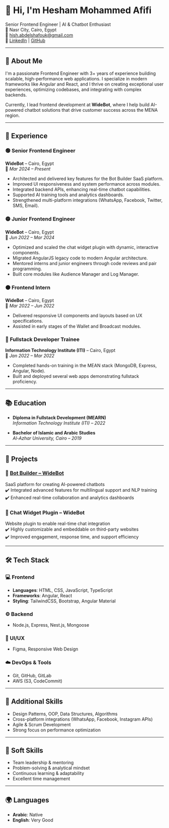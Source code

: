 # 👋 Hi, I'm Hesham Mohammed Afifi

Senior Frontend Engineer | AI & Chatbot Enthusiast  
📍 Nasr City, Cairo, Egypt  
📧 [hish.abdelshafouk@gmail.com](mailto:hish.abdelshafouk@gmail.com)  
🔗 [LinkedIn](https://linkedin.com/in/hisham-abd-elshafouk) | [GitHub](https://github.com/hisham-mhammed-afifi)

---

## 🚀 About Me

I'm a passionate Frontend Engineer with 3+ years of experience building scalable, high-performance web applications. I specialize in modern frameworks like Angular and React, and I thrive on creating exceptional user experiences, optimizing codebases, and integrating with complex backends.

Currently, I lead frontend development at **WideBot**, where I help build AI-powered chatbot solutions that drive customer success across the MENA region.

---

## 💼 Experience

### 🟢 **Senior Frontend Engineer**

**WideBot** – Cairo, Egypt  
📅 _Mar 2024 – Present_

- Architected and delivered key features for the Bot Builder SaaS platform.
- Improved UI responsiveness and system performance across modules.
- Integrated backend APIs, enhancing real-time chatbot capabilities.
- Supported AI training tools and analytics dashboards.
- Strengthened multi-platform integrations (WhatsApp, Facebook, Twitter, SMS, Email).

### 🟡 **Junior Frontend Engineer**

**WideBot** – Cairo, Egypt  
📅 _Jun 2022 – Mar 2024_

- Optimized and scaled the chat widget plugin with dynamic, interactive components.
- Migrated AngularJS legacy code to modern Angular architecture.
- Mentored interns and junior engineers through code reviews and pair programming.
- Built core modules like Audience Manager and Log Manager.

### 🟠 **Frontend Intern**

**WideBot** – Cairo, Egypt  
📅 _Mar 2022 – Jun 2022_

- Delivered responsive UI components and layouts based on UX specifications.
- Assisted in early stages of the Wallet and Broadcast modules.

### 🧪 **Fullstack Developer Trainee**

**Information Technology Institute (ITI)** – Cairo, Egypt  
📅 _Jan 2022 – Mar 2022_

- Completed hands-on training in the MEAN stack (MongoDB, Express, Angular, Node).
- Built and deployed several web apps demonstrating fullstack proficiency.

---

## 📚 Education

- **Diploma in Fullstack Development (MEARN)**  
  _Information Technology Institute (ITI) – 2022_

- **Bachelor of Islamic and Arabic Studies**  
  _Al-Azhar University, Cairo – 2019_

---

## 🧩 Projects

### 🧠 [Bot Builder – WideBot](https://widebot.io/)

SaaS platform for creating AI-powered chatbots  
✔️ Integrated advanced features for multilingual support and NLP training  
✔️ Enhanced real-time collaboration and analytics dashboards

### 💬 Chat Widget Plugin – WideBot

Website plugin to enable real-time chat integration  
✔️ Highly customizable and embeddable on third-party websites  
✔️ Improved engagement, response time, and support efficiency

---

## 🛠 Tech Stack

### 💻 Frontend

- **Languages**: HTML, CSS, JavaScript, TypeScript
- **Frameworks**: Angular, React
- **Styling**: TailwindCSS, Bootstrap, Angular Material

### ⚙️ Backend

- Node.js, Express, Nest.js, Mongoose

### 🎨 UI/UX

- Figma, Responsive Web Design

### ☁️ DevOps & Tools

- Git, GitHub, GitLab
- AWS (S3, CodeCommit)

---

## 🧠 Additional Skills

- Design Patterns, OOP, Data Structures, Algorithms
- Cross-platform integrations (WhatsApp, Facebook, Instagram APIs)
- Agile & Scrum Development
- Strong focus on performance optimization

---

## 🤝 Soft Skills

- Team leadership & mentoring
- Problem-solving & analytical mindset
- Continuous learning & adaptability
- Excellent time management

---

## 🌍 Languages

- **Arabic**: Native
- **English**: Very Good
